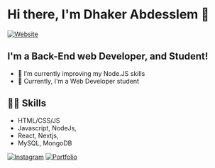<h1>Hi there, I'm Dhaker Abdesslem 👋</h1>

[![Website](https://img.shields.io/website?label=dhakerabdesslem.com&style=for-the-badge&url=https%3A%2F%2Fcodestackr.com)](https://linkedin.com/in/dhakerabdesslemofficiel/)

## I'm a Back-End web Developer, and Student!

- 🌱 I’m currently improving my Node.JS skills 
- 👯 Currently, I'm a Web Developer student

## 👨‍💻 Skills
- HTML/CSS/JS
- Javascript, NodeJs, 
- React, Nextjs,
- MySQL, MongoDB

[![Instagram](https://img.shields.io/badge/Instagram-%40dhaker.abdesslem-orange)](https://www.instagram.com/dhaker.abdesslem/)
[![Portfolio](https://img.shields.io/badge/Portfolio-dhakerabdesslem-green)](https://linkedin.com/in/dhakerabdesslemofficiel/)
